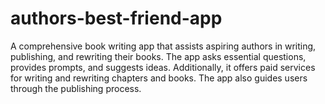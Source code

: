 # authors-best-friend-app
A comprehensive book writing app that assists aspiring authors in writing, publishing, and rewriting their books. The app asks essential questions, provides prompts, and suggests ideas. Additionally, it offers paid services for writing and rewriting chapters and books. The app also guides users through the publishing process.
